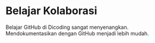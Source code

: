 # Belajar Kolaborasi
Belajar GitHub di Dicoding sangat menyenangkan.<br> 
Mendokumentasikan dengan GitHub menjadi lebih mudah.


